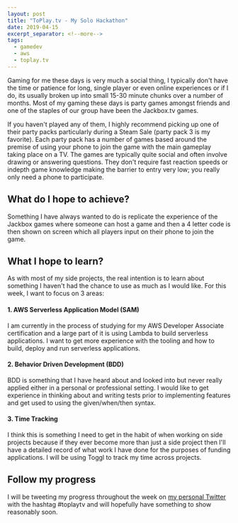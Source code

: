 ```yaml
---
layout: post
title: "ToPlay.tv - My Solo Hackathon"
date: 2019-04-15
excerpt_separator: <!--more-->
tags:
  - gamedev
  - aws
  - toplay.tv
---
```


Gaming for me these days is very much a social thing, I typically don't have the time or patience for long, single player or even online experiences or if I do, its usually broken up into small 15-30 minute chunks over a number of months. Most of my gaming these days is party games amongst friends and one of the staples of our group have been the Jackbox.tv games.

If you haven't played any of them, I highly recommend picking up one of their party packs particularly during a Steam Sale (party pack 3 is my favorite). Each party pack has a number of games based around the premise of using your phone to join the game with the main gameplay taking place on a TV. The games are typically quite social and often involve drawing or answering questions. They don't require fast reaction speeds or indepth game knowledge making the barrier to entry very low; you really only need a phone to participate.

## What do I hope to achieve?

Something I have always wanted to do is replicate the experience of the Jackbox games where someone can host a game and then a 4 letter code is then shown on screen which all players input on their phone to join the game.

## What I hope to learn?

As with most of my side projects, the real intention is to learn about something I haven't had the chance to use as much as I would like. For this week, I want to focus on 3 areas:

#### 1. AWS Serverless Application Model (SAM)

I am currently in the process of studying for my AWS Developer Associate certification and a large part of it is using Lambda to build serverless applications. I want to get more experience with the tooling and how to build, deploy and run serverless applications.

#### 2. Behavior Driven Development (BDD)

BDD is something that I have heard about and looked into but never really applied either in a personal or professional setting. I would like to get experience in thinking about and writing tests prior to implementing features and get used to using the given/when/then syntax.

#### 3. Time Tracking

I think this is something I need to get in the habit of when working on side projects because if they ever become more than just a side project then I'll have a detailed record of what work I have done for the purposes of funding applications. I will be using Toggl to track my time across projects.

## Follow my progress

I will be tweeting my progress throughout the week on [my personal Twitter](https://twitter.com/timveletta) with the hashtag #toplaytv and will hopefully have something to show reasonably soon.
